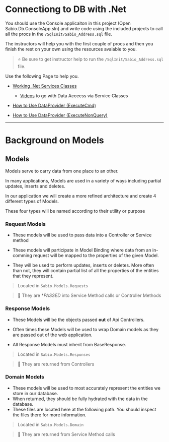 # Connectiong to DB with .Net

You should use the Console applicaiton in this project (Open Sabio.Db.ConsoleApp.sln) 
and write code using the included projects to call all the procs in the `/SqlInit/Sabio_Address.sql` file.

The instructors will help you with the first couple of procs and then you finish the rest on your own using the resources avaiable to you.

> :star: Be sure to get instructor help to run the `/SqlInit/Sabio_Address.sql` file.

Use the following Page to help you.

- [Working .Net Services Classes](http://code.sabio.la:8080/tfs/SabioCollection/Content-General/_wiki/wikis/Content-General.wiki?wikiVersion=GBwikiMaster&pagePath=%2FDATABASE%2FSQL%20Server%20101%2FAdo%20Wrapper%20(DataProvider%20Help))

  - [Videos](https://training.sabio.la/courses/c/lectures/8571457) to go with Data Accecss via Service Classes

- [How to Use DataProvider (ExecuteCmd)](http://code.sabio.la:8080/tfs/SabioCollection/Content-General/_wiki/wikis/Content-General.wiki?wikiVersion=GBwikiMaster&pagePath=%2FDATABASE%2FSQL%20Server%20101%2FAdo%20Wrapper%20(DataProvider%20Help)%2FHow%20to%20Use%20DataProvider%20(ExecuteCmd))

- [How to Use DataProvider (ExecuteNonQuery)](http://code.sabio.la:8080/tfs/SabioCollection/Content-General/_wiki/wikis/Content-General.wiki?wikiVersion=GBwikiMaster&pagePath=%2FDATABASE%2FSQL%20Server%20101%2FAdo%20Wrapper%20(DataProvider%20Help)%2FHow%20to%20Use%20DataProvider%20(ExecuteNonQuery))

---

# Background on Models


## Models

Models serve to carry data from one place to an other.

In many applications, Models are used in a variety of ways including partial updates, inserts and deletes.

In our application we will create a more refined architecture and create 4 different types of Models.

These four types will be named according to their utility or purpose

### Request Models
- These models will be used to pass data into a Controller or Service method 

- These models will participate in Model Binding where data from an in-comming request will be mapped to the properties of the given Model. 

- They will be used to perform updates, inserts or deletes. More often than not, they will contain partial list of all the properties of the entities that they represent.

> Located in `Sabio.Models.Requests`

> :key: They are **PASSED* into Service Method calls or Controller Methods

### Response Models
- These Models will be the objects passed **out** of Api Controllers. 

- Often times these Models will be used to wrap Domain models as they are passed out of the web application.

- All Response Models must inherit from BaseResponse.

> Located in `Sabio.Models.Responses`

> :key: They are returned from Controllers

### Domain Models
- These models will be used to most accurately represent the entities we store in our database. 
- When returned, they should be fully hydrated with the data in the database.
- These files are located here at the following path. You should inspect the files there for more information.

> Located in `Sabio.Models.Domain`

> :key: They are returned from Service Method calls
